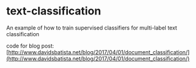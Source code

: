 # text-classification
An example of how to train supervised classifiers for multi-label text classification

code for blog post: [http://www.davidsbatista.net/blog/2017/04/01/document_classification/](http://www.davidsbatista.net/blog/2017/04/01/document_classification/)
